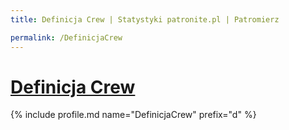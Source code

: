 ```yaml
---
title: Definicja Crew | Statystyki patronite.pl | Patromierz

permalink: /DefinicjaCrew
---
```


# [Definicja Crew](https://patronite.pl/DefinicjaCrew)

{% include profile.md name="DefinicjaCrew" prefix="d" %}
